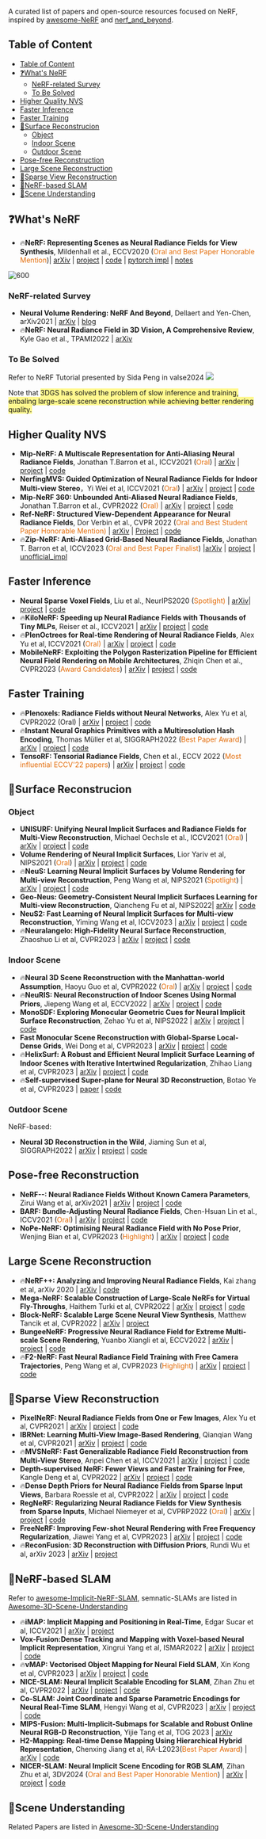 A curated list of papers and open-source resources focused on NeRF, inspired by [awesome-NeRF](https://github.com/awesome-NeRF/awesome-NeRF) and [nerf_and_beyond](https://github.com/yangjiheng/nerf_and_beyond_docs).

## Table of Content
- [Table of Content](#table-of-content)
- [❓️What's NeRF](#️whats-nerf)
  - [NeRF-related Survey](#nerf-related-survey)
  - [To Be Solved](#to-be-solved)
- [Higher Quality NVS](#higher-quality-nvs)
- [Faster Inference](#faster-inference)
- [Faster Training](#faster-training)
- [🤩Surface Reconstrucion](#surface-reconstrucion)
  - [Object](#object)
  - [Indoor Scene](#indoor-scene)
  - [Outdoor Scene](#outdoor-scene)
- [Pose-free Reconstruction](#pose-free-reconstruction)
- [Large Scene Reconstruction](#large-scene-reconstruction)
- [🤩Sparse View Reconstruction](#sparse-view-reconstruction)
- [🤩NeRF-based SLAM](#nerf-based-slam)
- [🤩Scene Understanding](#scene-understanding)


## ❓️What's NeRF
- 🔥**NeRF: Representing Scenes as Neural Radiance Fields for View Synthesis**, Mildenhall et al., ECCV2020 (<font color="#e36c09">Oral and Best Paper Honorable Mention</font>)| [arXiv](https://arxiv.org/abs/2003.08934) | [project](https://www.matthewtancik.com/nerf) | [code](https://github.com/bmild/nerf) | [pytorch impl](https://github.com/yenchenlin/nerf-pytorch) | [notes](https://yconquesty.github.io/blog/ml/nerf/nerf_rendering.html#analysis)

![600](Docs/Problem-of-NeRF.png)

### NeRF-related Survey
- **Neural Volume Rendering: NeRF And Beyond**, Dellaert and Yen-Chen, arXiv2021 | [arXiv](https://arxiv.org/abs/2101.05204) | [blog](https://dellaert.github.io/NeRF/)
- 🔥**NeRF: Neural Radiance Field in 3D Vision, A Comprehensive Review**, Kyle Gao et al., TPAMI2022 | [arXiv](https://arxiv.org/abs/2210.00379)

### To Be Solved
Refer to NeRF Tutorial presented by Sida Peng in valse2024
![](Docs/Backbone-of-NeRF.png)
  
Note that <span style="background:#fff88f">3DGS has solved the problem of slow inference and training, enbaling large-scale scene reconstruction while achieving better rendering quality.</span>

## Higher Quality NVS
- **Mip-NeRF: A Multiscale Representation for Anti-Aliasing Neural Radiance Fields**, Jonathan T.Barron et al., ICCV2021 (<font color="#e36c09">Oral</font>) | [arXiv](https://arxiv.org/abs/2103.13415) | [project](https://jonbarron.info/mipnerf/) | [code](https://github.com/google/mipnerf)
- **NerfingMVS: Guided Optimization of Neural Radiance Fields for Indoor Multi-view Stereo**，Yi Wei et al, ICCV2021 (<font color="#e36c09">Oral</font>) | [arXiv](https://arxiv.org/abs/2109.01129) | [project](https://weiyithu.github.io/NerfingMVS/) | [code](https://github.com/weiyithu/NerfingMVS)
- **Mip-NeRF 360: Unbounded Anti-Aliased Neural Radiance Fields**, Jonathan T.Barron et al., CVPR2022 (<font color="#e36c09">Oral)</font> | [arXiv](https://arxiv.org/abs/2111.12077) | [project](https://jonbarron.info/mipnerf360/) | [code](https://github.com/google-research/multinerf)
- **Ref-NeRF: Structured View-Dependent Appearance for Neural Radiance Fields**, Dor Verbin et al., CVPR 2022 (<font color="#e36c09">Oral and Best Student Paper Honorable Mention)</font> | [arXiv](https://arxiv.org/abs/2112.03907) | [Project](https://dorverbin.github.io/refnerf/) | [code](https://github.com/google-research/multinerf)
- 🔥**Zip-NeRF: Anti-Aliased Grid-Based Neural Radiance Fields**, Jonathan T. Barron et al, ICCV2023 (<font color="#e36c09">Oral and Best Paper Finalist</font>) |[arXiv](https://arxiv.org/abs/2304.06706) | [project](https://jonbarron.info/zipnerf/) | [unofficial_impl](https://github.com/SuLvXiangXin/zipnerf-pytorch)

## Faster Inference
- **Neural Sparse Voxel Fields**, Liu et al., NeurIPS2020 (<font color="#e36c09">Spotlight)</font> | [arXiv](https://arxiv.org/abs/2007.11571)| [project](https://github.com/facebookresearch/NSVF) | [code](https://github.com/facebookresearch/NSVF)
- 🔥**KiloNeRF: Speeding up Neural Radiance Fields with Thousands of Tiny MLPs**, Reiser et al., ICCV2021 | [arXiv](https://arxiv.org/abs/2103.13744) | [project](https://creiser.github.io/kilonerf/) | [code](https://github.com/creiser/kilonerf) 
- 🔥**PlenOctrees for Real-time Rendering of Neural Radiance Fields**, Alex Yu et al, ICCV2021 (<font color="#e36c09">Oral)</font> | [arXiv](https://arxiv.org/abs/2103.14024) | [project](https://alexyu.net/plenoctrees/) | [code](https://github.com/sxyu/plenoctree)
- **MobileNeRF: Exploiting the Polygon Rasterization Pipeline for Efficient Neural Field Rendering on Mobile Architectures**, Zhiqin Chen et al., CVPR2023 (<font color="#e36c09">Award Candidates</font>) | [arXiv](https://arxiv.org/abs/2208.00277) | [project](https://mobile-nerf.github.io/) | [code](https://github.com/google-research/jax3d/tree/main/jax3d/projects/mobilenerf)

## Faster Training
- 🔥**Plenoxels: Radiance Fields without Neural Networks**, Alex Yu et al, CVPR2022 (Oral) | [arXiv](https://arxiv.org/abs/2112.05131) | [project](https://alexyu.net/plenoxels/) | [code](https://github.com/sxyu/svox2)
- 🔥**Instant Neural Graphics Primitives with a Multiresolution Hash Encoding**, Thomas Müller et al, SIGGRAPH2022 (<font color="#e36c09">Best Paper Award</font>) | [arXiv](https://arxiv.org/abs/2112.05131) | [project](https://nvlabs.github.io/instant-ngp/) | [code](https://github.com/NVlabs/instant-ngp)
- **TensoRF: Tensorial Radiance Fields**, Chen et al., ECCV 2022 (<font color="#e36c09">Most influential ECCV'22 papers</font>) | [arXiv](https://arxiv.org/abs/2203.09517) | [project](https://apchenstu.github.io/TensoRF/) | [code](https://github.com/apchenstu/TensoRF)

## 🤩Surface Reconstrucion
### Object
- **UNISURF: Unifying Neural Implicit Surfaces and Radiance Fields for Multi-View Reconstruction**, Michael Oechsle et al., ICCV2021 (<font color="#e36c09">Oral</font>) | [arXiv](https://arxiv.org/abs/2104.10078) | [project](https://moechsle.github.io/unisurf/) | [code](https://github.com/autonomousvision/unisurf) 
- **Volume Rendering of Neural Implicit Surfaces**, Lior Yariv et al, NIPS2021 (<font color="#e36c09">Oral</font>) | [arXiv](https://arxiv.org/abs/2106.12052) | [project](https://lioryariv.github.io/volsdf/) | [code](https://github.com/lioryariv/volsdf)
- 🔥**NeuS: Learning Neural Implicit Surfaces by Volume Rendering for Multi-view Reconstruction**, Peng Wang et al, NIPS2021 (<font color="#e36c09">Spotlight</font>) | [arXiv](https://arxiv.org/abs/2106.10689) | [project](https://lingjie0206.github.io/papers/NeuS/) | [code](https://github.com/Totoro97/NeuS)
- **Geo-Neus: Geometry-Consistent Neural Implicit Surfaces Learning for Multi-view Reconstruction**, Qiancheng Fu et al, NIPS2022| [arXiv](https://arxiv.org/abs/2205.15848) | [code](https://github.com/GhiXu/Geo-Neus) 
- **NeuS2: Fast Learning of Neural Implicit Surfaces for Multi-view Reconstruction**, Yiming Wang et al, ICCV2023 | [arXiv](https://arxiv.org/abs/2212.05231) | [project](https://vcai.mpi-inf.mpg.de/projects/NeuS2/) | [code](https://github.com/19reborn/NeuS2)
- 🔥**Neuralangelo: High-Fidelity Neural Surface Reconstruction**, Zhaoshuo Li et al, CVPR2023 | [arXiv](https://arxiv.org/abs/2306.03092) | [project](https://research.nvidia.com/labs/dir/neuralangelo/) | [code](https://github.com/nvlabs/neuralangelo)

### Indoor Scene
- 🔥**Neural 3D Scene Reconstruction with the Manhattan-world Assumption**, Haoyu Guo et al, CVPR2022 (<font color="#e36c09">Oral</font>) | [arXiv](https://arxiv.org/abs/2205.02836) | [project](https://zju3dv.github.io/manhattan_sdf/) | [code](https://github.com/zju3dv/manhattan_sdf)
- 🔥**NeuRIS: Neural Reconstruction of Indoor Scenes Using Normal Priors**, Jiepeng Wang et al, ECCV2022 | [arXiv](https://arxiv.org/abs/2206.13597) | [project](https://jiepengwang.github.io/NeuRIS/) | [code](https://github.com/jiepengwang/NeuRIS)
- **MonoSDF: Exploring Monocular Geometric Cues for Neural Implicit Surface Reconstruction**, Zehao Yu et al, NIPS2022 | [arXiv](https://arxiv.org/pdf/2206.00665) | [project](https://niujinshuchong.github.io/monosdf/) | [code](https://github.com/autonomousvision/monosdf)
- **Fast Monocular Scene Reconstruction with Global-Sparse Local-Dense Grids**, Wei Dong et al, CVPR2023 | [arXiv](https://arxiv.org/abs/2305.13220) | [project](https://dongwei.info/publication/ash-mono/) | [code](https://github.com/theNded/torch-ash) 
- 🔥**HelixSurf: A Robust and Efficient Neural Implicit Surface Learning of Indoor Scenes with Iterative Intertwined Regularization**, Zhihao Liang et al, CVPR2023 | [arXiv](https://arxiv.org/abs/2302.14340) | [project](https://lzhnb.github.io/project-pages/helixsurf.html) | [code](https://github.com/Gorilla-Lab-SCUT/HelixSurf?tab=readme-ov-file) 
- 🔥**Self-supervised Super-plane for Neural 3D Reconstruction**, Botao Ye et al, CVPR2023 | [paper](https://openaccess.thecvf.com/content/CVPR2023/papers/Ye_Self-Supervised_Super-Plane_for_Neural_3D_Reconstruction_CVPR_2023_paper.pdf) | [code](https://github.com/botaoye/S3PRecon) 

### Outdoor Scene
NeRF-based:
- **Neural 3D Reconstruction in the Wild**, Jiaming Sun et al, SIGGRAPH2022 | [arXiv](https://arxiv.org/pdf/2205.12955) | [project](https://zju3dv.github.io/neuralrecon-w/) | [code](https://github.com/zju3dv/NeuralRecon-W)

## Pose-free Reconstruction
- **NeRF--: Neural Radiance Fields Without Known Camera Parameters**, Zirui Wang et al, arXiv2021 | [arXiv](https://arxiv.org/abs/2102.07064) | [project](https://nerfmm.active.vision/) | [code](https://github.com/ActiveVisionLab/nerfmm)
- **BARF: Bundle-Adjusting Neural Radiance Fields**, Chen-Hsuan Lin et al., ICCV2021 (<font color="#e36c09">Oral</font>) | [arXiv](https://arxiv.org/abs/2104.06405) | [project](https://chenhsuanlin.bitbucket.io/bundle-adjusting-NeRF/) | [code](https://github.com/chenhsuanlin/bundle-adjusting-NeRF)
- **NoPe-NeRF: Optimising Neural Radiance Field with No Pose Prior**, Wenjing Bian et al, CVPR2023 (<font color="#e36c09">Highlight</font>) | [arXiv](https://arxiv.org/abs/2212.07388) | [project](https://nope-nerf.active.vision/) | [code](https://github.com/ActiveVisionLab/nope-nerf/)

## Large Scene Reconstruction
- 🔥**NeRF++: Analyzing and Improving Neural Radiance Fields**, Kai zhang et al, arXiv 2020 | [arXiv](https://arxiv.org/abs/2010.07492) | [code](https://github.com/Kai-46/nerfplusplus)
- **Mega-NeRF: Scalable Construction of Large-Scale NeRFs for Virtual Fly-Throughs**, Haithem Turki et al, CVPR2022 | [arXiv](https://arxiv.org/abs/2112.10703) | [project](https://meganerf.cmusatyalab.org/) | [code](https://github.com/cmusatyalab/mega-nerf)
- **Block-NeRF: Scalable Large Scene Neural View Synthesis**, Matthew Tancik et al, CVPR2022 | [arXiv](https://arxiv.org/abs/2202.05263) | [project](https://waymo.com/intl/zh-cn/research/block-nerf/)
- **BungeeNeRF: Progressive Neural Radiance Field for Extreme Multi-scale Scene Rendering**, Yuanbo Xiangli et al, ECCV2022 | [arXiv](https://arxiv.org/abs/2112.05504) | [project](https://city-super.github.io/citynerf/) | [code](https://github.com/city-super/BungeeNeRF)
- 🔥**F2-NeRF: Fast Neural Radiance Field Training with Free Camera Trajectories**, Peng Wang et al, CVPR2023 (<font color="#e36c09">Highlight</font>) | [arXiv](https://arxiv.org/abs/2303.15951) | [project](https://totoro97.github.io/projects/f2-nerf/) | [code](https://github.com/totoro97/f2-nerf) 

## 🤩Sparse View Reconstruction
- **PixelNeRF: Neural Radiance Fields from One or Few Images**, Alex Yu et al, CVPR2021 | [arXiv](https://arxiv.org/abs/2012.02190) | [project](https://alexyu.net/pixelnerf/) | [code](https://github.com/sxyu/pixel-nerf) 
- **IBRNet: Learning Multi-View Image-Based Rendering**, Qianqian Wang et al, CVPR2021 | [arXiv](https://arxiv.org/abs/2102.13090) | [project](https://ibrnet.github.io/) | [code](https://github.com/googleinterns/IBRNet)
- 🔥**MVSNeRF: Fast Generalizable Radiance Field Reconstruction from Multi-View Stereo**, Anpei Chen et al, ICCV2021 | [arXiv](https://arxiv.org/abs/2103.15595) | [project](https://apchenstu.github.io/mvsnerf/) | [code](https://github.com/apchenstu/mvsnerf)
- **Depth-supervised NeRF: Fewer Views and Faster Training for Free**, Kangle Deng et al, CVPR2022 | [arXiv](https://arxiv.org/abs/2107.02791) | [project](https://www.cs.cmu.edu/~dsnerf/) | [code](https://github.com/dunbar12138/DSNeRF)
- 🔥**Dense Depth Priors for Neural Radiance Fields from Sparse Input Views**, Barbara Roessle et al, CVPR2022 | [arXiv](https://arxiv.org/abs/2112.03288) | [project](https://barbararoessle.github.io/dense_depth_priors_nerf/) | [code](https://github.com/barbararoessle/dense_depth_priors_nerf)
- **RegNeRF: Regularizing Neural Radiance Fields for View Synthesis from Sparse Inputs**, Michael Niemeyer et al, CVPRP2022 (<font color="#e36c09">Oral</font>) | [arXiv](https://arxiv.org/abs/2112.00724) | [project](https://m-niemeyer.github.io/regnerf/index.html) | [code](https://github.com/google-research/google-research/tree/master/regnerf)
- **FreeNeRF: Improving Few-shot Neural Rendering with Free Frequency Regularization**, Jiawei Yang et al, CVPR2023 | [arXiv](https://arxiv.org/abs/2303.07418) | [project](https://jiawei-yang.github.io/FreeNeRF/) | [code](https://github.com/Jiawei-Yang/FreeNeRF)
- 🔥**ReconFusion: 3D Reconstruction with Diffusion Priors**, Rundi Wu et al, arXiv 2023 | [arXiv](https://arxiv.org/abs/2312.02981) | [project](https://reconfusion.github.io/)

## 🤩NeRF-based SLAM
Refer to [awesome-Implicit-NeRF-SLAM](https://github.com/DoongLi/awesome-Implicit-NeRF-SLAM), semnatic-SLAMs are listed in [Awesome-3D-Scene-Understanding](Awesome-3D-Scene-Understanding.md)
- 🔥**iMAP: Implicit Mapping and Positioning in Real-Time**, Edgar Sucar et al, ICCV2021 | [arXiv](https://arxiv.org/abs/2103.12352) | [project](https://edgarsucar.github.io/iMAP/)
- **Vox-Fusion:Dense Tracking and Mapping with Voxel-based Neural Implicit Representation**, Xingrui Yang et al, ISMAR2022 | [arXiv](https://arxiv.org/abs/2210.15858) | [project](https://zju3dv.github.io/Vox-Fusion/) | [code](https://github.com/zju3dv/Vox-Fusion)
- 🔥**vMAP: Vectorised Object Mapping for Neural Field SLAM**, Xin Kong et al, CVPR2023 | [arXiv](https://arxiv.org/abs/2302.01838) | [project](https://kxhit.github.io/vMAP) | [code](https://github.com/kxhit/vMAP)
- **NICE-SLAM: Neural Implicit Scalable Encoding for SLAM**, Zihan Zhu et al, CVPR2022 | [arXiv](https://arxiv.org/abs/2112.12130) | [project](https://pengsongyou.github.io/nice-slam?utm_source=catalyzex.com) | [code](https://github.com/cvg/nice-slam)
- **Co-SLAM: Joint Coordinate and Sparse Parametric Encodings for Neural Real-Time SLAM**, Hengyi Wang et al, CVPR2023 | [arXiv](https://arxiv.org/pdf/2304.14377.pdf) | [project](https://hengyiwang.github.io/projects/CoSLAM) | [code](https://github.com/HengyiWang/Co-SLAM)
- **MIPS-Fusion: Multi-Implicit-Submaps for Scalable and Robust Online Neural RGB-D Reconstruction**, Yijie Tang et al, TOG 2023 | [arXiv](https://arxiv.org/abs/2308.08741)
- **H2-Mapping: Real-time Dense Mapping Using Hierarchical Hybrid Representation**, Chenxing Jiang et al, RA-L2023(<font color="#e36c09">Best Paper Award</font>) | [arXiv](https://arxiv.org/abs/2306.03207) | [code](https://github.com/SYSU-STAR/H2-Mapping)
- **NICER-SLAM: Neural Implicit Scene Encoding for RGB SLAM**, Zihan Zhu et al, 3DV2024 (<font color="#e36c09">Oral and Best Paper Honorable Mention</font>) | [arXiv](https://drive.google.com/file/d/15IwFnyt2Oao5j-qHnPXqL4K1zuAHLIPD/view?usp=sharing) | [project](https://nicer-slam.github.io/) | [code](https://github.com/cvg/nicer-slam)

## 🤩Scene Understanding
Related Papers are listed in [Awesome-3D-Scene-Understanding](Awesome-3D-Scene-Understanding.md)




